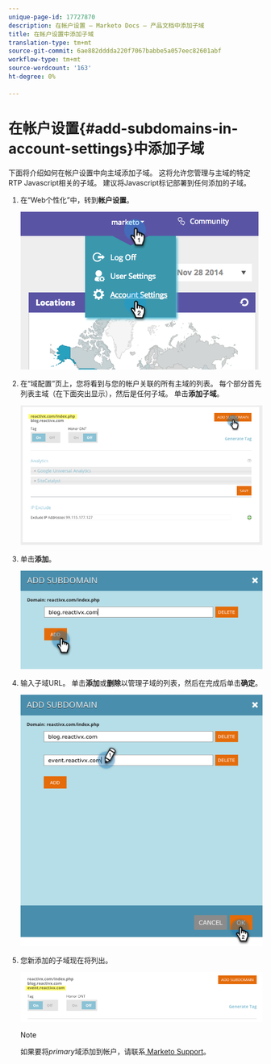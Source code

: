 ```yaml
---
unique-page-id: 17727870
description: 在帐户设置 — Marketo Docs — 产品文档中添加子域
title: 在帐户设置中添加子域
translation-type: tm+mt
source-git-commit: 6ae882dddda220f7067babbe5a057eec82601abf
workflow-type: tm+mt
source-wordcount: '163'
ht-degree: 0%

---
```



# 在帐户设置{#add-subdomains-in-account-settings}中添加子域

下面将介绍如何在帐户设置中向主域添加子域。 这将允许您管理与主域的特定RTP Javascript相关的子域。 建议将Javascript标记部署到任何添加的子域。

1. 在“Web个性化”中，转到&#x200B;**帐户设置**。

   ![](assets/image2014-12-1-23-3-12.png)

1. 在“域配置”页上，您将看到与您的帐户关联的所有主域的列表。 每个部分首先列表主域（在下面突出显示），然后是任何子域。 单击&#x200B;**添加子域**。

   ![](assets/highlightprimary2.png)

1. 单击&#x200B;**添加**。

   ![](assets/add.png)

1. 输入子域URL。 单击&#x200B;**添加**&#x200B;或&#x200B;**删除**&#x200B;以管理子域的列表，然后在完成后单击&#x200B;**确定**。

   ![](assets/newsubdomain.png)

1. 您新添加的子域现在将列出。

   ![](assets/finalnew.png)

   >[!NOTE]
   >
   >如果要将&#x200B;*primary*&#x200B;域添加到帐户，请联系[ Marketo Support](https://docs.marketo.com/cdn-cgi/l/email-protection#5e2d2b2e2e312c2a1e333f2c353b2a31703d3133)。

